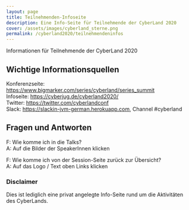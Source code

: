 ```yaml
---
layout: page
title: Teilnehmenden-Infoseite
description: Eine Info-Seite für Teilnehmende der CyberLand 2020
cover: /assets/images/cyberland_sterne.png
permalink: /cyberland2020/teilnehmendeninfos
---
```


Informationen für Teilnehmende der CyberLand 2020

## Wichtige Informationsquellen

Konferenzseite: <https://www.bigmarker.com/series/cyberland/series_summit>  
Infoseite: <https://cyberjug.de/cyberland2020/>  
Twitter: <https://twitter.com/cyberlandconf>  
Slack: <https://slackin-jvm-german.herokuapp.com>, Channel #cyberland  

## Fragen und Antworten

F: Wie komme ich in die Talks?  
A: Auf die Bilder der SpeakerInnen klicken

F: Wie komme ich von der Session-Seite zurück zur Übersicht?  
A: Auf das Logo / Text oben Links klicken


### Disclaimer

Dies ist lediglich eine privat angelegte Info-Seite rund um die Aktivitäten des CyberLands.
